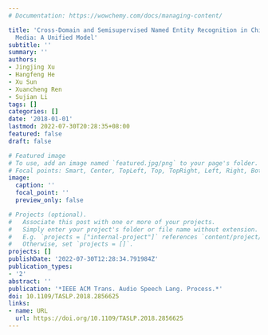 ```yaml
---
# Documentation: https://wowchemy.com/docs/managing-content/

title: 'Cross-Domain and Semisupervised Named Entity Recognition in Chinese Social
  Media: A Unified Model'
subtitle: ''
summary: ''
authors:
- Jingjing Xu
- Hangfeng He
- Xu Sun
- Xuancheng Ren
- Sujian Li
tags: []
categories: []
date: '2018-01-01'
lastmod: 2022-07-30T20:28:35+08:00
featured: false
draft: false

# Featured image
# To use, add an image named `featured.jpg/png` to your page's folder.
# Focal points: Smart, Center, TopLeft, Top, TopRight, Left, Right, BottomLeft, Bottom, BottomRight.
image:
  caption: ''
  focal_point: ''
  preview_only: false

# Projects (optional).
#   Associate this post with one or more of your projects.
#   Simply enter your project's folder or file name without extension.
#   E.g. `projects = ["internal-project"]` references `content/project/deep-learning/index.md`.
#   Otherwise, set `projects = []`.
projects: []
publishDate: '2022-07-30T12:28:34.791984Z'
publication_types:
- '2'
abstract: ''
publication: '*IEEE ACM Trans. Audio Speech Lang. Process.*'
doi: 10.1109/TASLP.2018.2856625
links:
- name: URL
  url: https://doi.org/10.1109/TASLP.2018.2856625
---
```

